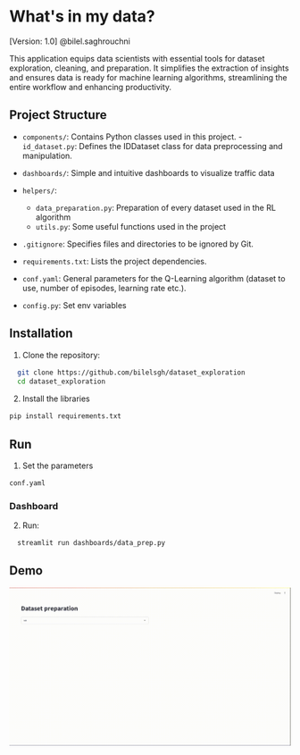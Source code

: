 # What's in my data?

[Version: 1.0]
@bilel.saghrouchni

This application equips data scientists with essential tools for dataset exploration, cleaning, and preparation. It simplifies the extraction of insights and ensures data is ready for machine learning algorithms, streamlining the entire workflow and enhancing productivity.

## Project Structure

- `components/`: Contains Python classes used in this project.
      - `id_dataset.py`: Defines the IDDataset class for data preprocessing and manipulation.

- `dashboards/`: Simple and intuitive dashboards to visualize traffic data

- `helpers/`:
    - `data_preparation.py`: Preparation of every dataset used in the RL algorithm
    - `utils.py`: Some useful functions used in the project

  
- `.gitignore`: Specifies files and directories to be ignored by Git.
- `requirements.txt`: Lists the project dependencies.
- `conf.yaml`: General parameters for the Q-Learning algorithm (dataset to use, number of episodes, learning rate etc.).
- `config.py`: Set env variables 



## Installation

1. Clone the repository:

```bash
  git clone https://github.com/bilelsgh/dataset_exploration
  cd dataset_exploration
```
2. Install the libraries
```bash
pip install requirements.txt
```

## Run 

1. Set the parameters
```bash
conf.yaml
```

### Dashboard
2. Run:
```bash 
  streamlit run dashboards/data_prep.py
```

## Demo
![alt_text](https://github.com/bilelsgh/dataset_exploration/blob/master/demo.gif)
